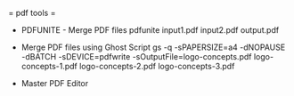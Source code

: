 = pdf tools =
* PDFUNITE - Merge PDF files
pdfunite input1.pdf input2.pdf output.pdf

* Merge PDF files using Ghost Script
gs -q -sPAPERSIZE=a4 -dNOPAUSE -dBATCH -sDEVICE=pdfwrite -sOutputFile=logo-concepts.pdf logo-concepts-1.pdf logo-concepts-2.pdf logo-concepts-3.pdf


* Master PDF Editor

